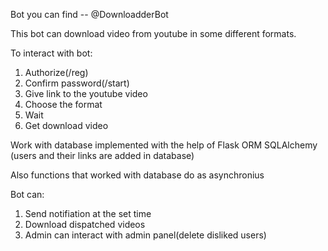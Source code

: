 Bot you can find -- @DownloadderBot

This bot can download video from youtube in some different formats.

To interact with bot:
  1) Authorize(/reg)
  2) Confirm password(/start)
  3) Give link to the youtube video
  4) Choose the format
  5) Wait
  6) Get download video
    

Work with database implemented with the help of Flask ORM SQLAlchemy (users and their links are added in database)

Also functions that worked with database do as asynchronius


Bot can:
  1) Send notifiation at the set time
  2) Download dispatched videos
  2) Admin can interact with admin panel(delete disliked users)
